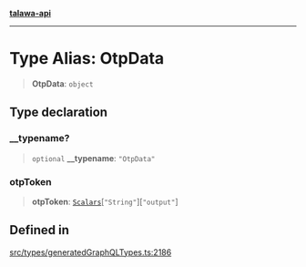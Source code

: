 [**talawa-api**](../../../README.md)

***

# Type Alias: OtpData

> **OtpData**: `object`

## Type declaration

### \_\_typename?

> `optional` **\_\_typename**: `"OtpData"`

### otpToken

> **otpToken**: [`Scalars`](Scalars.md)\[`"String"`\]\[`"output"`\]

## Defined in

[src/types/generatedGraphQLTypes.ts:2186](https://github.com/Suyash878/talawa-api/blob/095e6964ce2a06c1c30d1acf81b6162203f1db91/src/types/generatedGraphQLTypes.ts#L2186)
